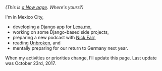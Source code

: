 <!-- 
.. title: What I'm doing at the moment
.. slug: now
.. date: 2016-06-22 17:44:06 UTC-05:00
.. tags: 
.. category: 
.. link: 
.. description: 
.. type: text
-->

*(This is [a Now page](http://nownownow.com/about). Where's yours?)*


I'm in Mexico City,

- developing a Django app for [Lexa.mx](https://www.lexa.mx/),
- working on some Django-based side projects,
- preparing a new podcast with [Nick Farr](https://twitter.com/Nickf4rr),
- reading [Unbroken](https://en.wikipedia.org/wiki/Unbroken:_A_World_War_II_Story_of_Survival,_Resilience,_and_Redemption), and
- mentally preparing for our return to Germany next year.


<!-- - producing new episodes of [Tacos und Limetten](http://tacosundlimetten.de/) and [Cultural Comments](http://podcast.c3s.cc/), -->
<!-- - reading [The Kingkiller Chronicle](https://en.wikipedia.org/wiki/The_Kingkiller_Chronicle), and -->
<!-- - working on a new, Django-based version of [Reggae CDMX](https://reggae-cdmx.com), -->
<!-- - reading the phenomenal *[Expanse](https://en.wikipedia.org/wiki/The_Expanse_(novel_series))* series by James S. A. Corey, and -->
<!-- - still studying [Test-Driven Development](http://www.obeythetestinggoat.com/).-->


When my activities or priorities change, I’ll update this page. Last update was October 23rd, 2017.
